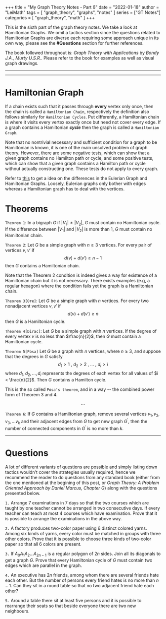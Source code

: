 +++
title = "My Graph Theory Notes - Part 6"
date = "2022-01-18"
author = "LeiMath"
tags = [
    "graph_theory",
    "graphs",
    "notes"
]
series = ["GT Notes"]
categories = [
    "graph_theory",
    "math"
]
+++

This is the sixth part of the graph theory notes. We take a look at Hamiltonian Graphs. We omit a tactics section since the questions related to Hamiltonian Graphs are diverse each requiring some approach unique in its own way, please see the **#Questions** section for further references.

The book followed throughout is: _Graph Theory with Applications_ by _Bondy J.A., Murty U.S.R._. Please refer to the book for examples as well as visual graph drawings.

---
---

# Hamiltonian Graph

If a chain exists such that it passes through **every** vertex only once, then the chain is called a `Hamiltonian Chain`, respectively the definition also follows similarly for `Hamiltonian Cycles`. Put differently, a Hamiltonian chain is where it visits every vertex
exactly once but need not cover every edge. If a graph contains a Hamiltonian **_cycle_** then the graph is called a `Hamiltonian Graph`. 

Note that no nontrivial necessary and sufficient condition for a graph to be Hamiltonian is known, it is one of the main unsolved problem of graph theory. However, there are some negative tests, which can show that a given
graph contains no Hamilton path or cycle, and some positive tests, which can show that
a given graph contains a Hamilton path or cycle without actually constructing one. These
tests do not apply to every graph.

Refer to [this](https://www.youtube.com/watch?v=CEOGcSCTar8) to get a idea on the differences in the Eulerian Graph and Hamiltonian Graphs. Loosely, Eulerian graphs only bother with edges whereas a Hamiltonian graph has to deal with the vertices.

# Theorems

`Theorem 1`: In a bigraph $G$ if $|V_1| \neq |V_2|$, $G$ must contain no Hamiltonian cycle. If the difference between $|V_1|$ and $|V_2|$ is more than $1$, $G$ must contain no Hamiltonian chain.

`Theorem 2`: Let $G$ be a simple graph with $n \geqslant 3$ vertices. For every pair of vertices $v,v'$ if $$d(v) + d(v') \geqslant n - 1$$ then $G$ contains a Hamiltonian chain.

Note that the Theorem 2 condition is indeed gives a way for existence of a Hamiltonian chain but it is not necessary. There exists examples (e.g, a regular hexagon) where the condition fails yet the graph is a Hamiltonian chain.

`Theorem 3[Ore]`: Let $G$ be a simple graph with $n$ vertices. For every two nonadjacent vertices $v,v'$ if $$d(v) + d(v') \geqslant n$$ then $G$ is a Hamiltonian cycle.

`Theorem 4[Dirac]`: Let $G$ be a simple graph with $n$ vertices. If the degree of every vertex $v$ is no less than $\frac{n}{2}$, then $G$ must contain a Hamiltonian cycle.

`Theorem 5[Pósa]` Let $G$ be a graph with $n$ vertices, where $n \geq 3$, and suppose that the degrees in $G$ satisfy $$d_{1}>1 ~ ,~ d_{2}>2~,~ \ldots ~, ~ d_{i}>i$$ where $d_1,d_2, \ldots, d_i$ represents the degrees of each vertex for all values of $i < \frac{n}{2}$.
Then $G$ contains a Hamilton cycle.

This is the so called `Pósa's theorem`, and in a way -- the combined power form of Theorem 3 and 4.

$$\dotsb$$


`Theorem 6`: If $G$ contains a Hamiltonian graph, remove several vertices $v_1, v_2, v_3, \ldots v_k$ and their adjacent edges from $G$ to get new graph $G^\prime$, then the number of connected components in $G^\prime$ is no more than $k$.

---

# Questions

A lot of different variants of questions are possible and simply listing down tactics wouldn't cover the strategies usually required, hence we recommend the reader to do questions from any standard book (either from the one mentioned at the begining of this post, or _Graph Theory: A Problem Oriented Approach by Daniel Marcus, Chapter G_) along with the questions presented below.

`1.` Arrange 7 examinations in 7 days so that the two courses which are taught by one teacher cannot be arranged in two consecutive days. If every teacher can teach at most 4 courses which have examination. Prove that it is possible to arrange the examinations in the above way.

`2.` A factory produces two-color paper using 6 distinct colored yarns. Among six kinds of yarns, every color must be matched in groups with three other colors. Prove that it is possible to choose three kinds of two-color paper so that all 6 colors are present.

`3.` If $A_{0} A_{1} A_{2} \ldots A_{2 n-1}$ is a regular polygon of $2 n$ sides. Join all its diagonals to get a graph $G$. Prove that every Hamiltonian cycle of $G$ must contain two edges which are parallel in the graph.

`4.` An executive has $2 n$ friends, among whom there are several friends hate each other. But the number of persons every friend hates is no more than $n-1$. Can they sit in a round table so that no two adjacent friend hate each other?

`5.` Around a table there sit at least five persons and it is possible to rearrange their seats so that beside everyone there are two new neighbours.